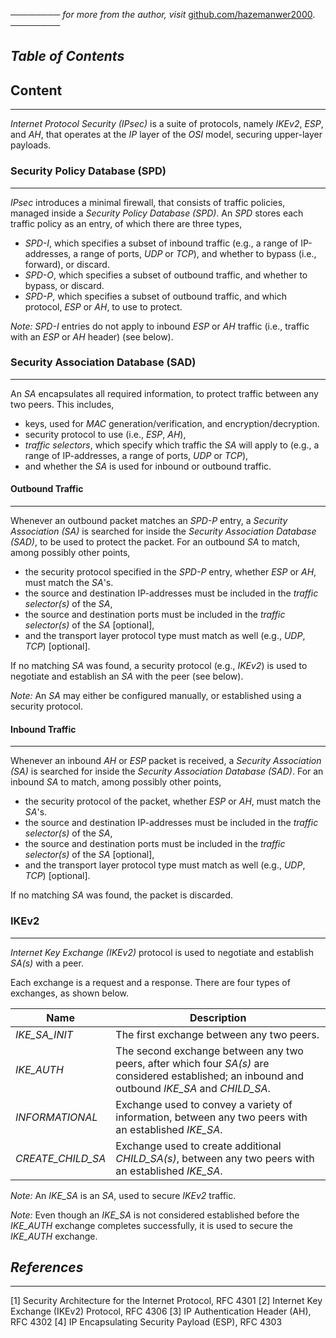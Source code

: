 ──────── *for more from the author, visit* [github.com/hazemanwer2000](https://github.com/hazemanwer2000). ────────
## *Table of Contents*
## Content
---
*Internet Protocol Security (IPsec)* is a suite of protocols, namely *IKEv2*, *ESP*, and *AH*, that operates at the *IP* layer of the *OSI* model, securing upper-layer payloads.
### Security Policy Database (SPD)
---
*IPsec* introduces a minimal firewall, that consists of traffic policies, managed inside a *Security Policy Database (SPD)*. An *SPD* stores each traffic policy as an entry, of which there are three types,

* *SPD-I*, which specifies a subset of inbound traffic (e.g., a range of IP-addresses, a range of ports, *UDP* or *TCP*), and whether to bypass (i.e., forward), or discard.
* *SPD-O*, which specifies a subset of outbound traffic, and whether to bypass, or discard.
* *SPD-P*, which specifies a subset of outbound traffic, and which protocol, *ESP* or *AH*, to use to protect.

*Note:* *SPD-I* entries do not apply to inbound *ESP* or *AH* traffic (i.e., traffic with an *ESP* or *AH* header) (see below).
### Security Association Database (SAD)
---
An *SA* encapsulates all required information, to protect traffic between any two peers. This includes,

* keys, used for *MAC* generation/verification, and encryption/decryption.
* security protocol to use (i.e., *ESP*, *AH*),
* *traffic selectors*, which specify which traffic the *SA* will apply to (e.g., a range of IP-addresses, a range of ports, *UDP* or *TCP*),
* and whether the *SA* is used for inbound or outbound traffic.
#### Outbound Traffic
---
Whenever an outbound packet matches an *SPD-P* entry, a *Security Association (SA)* is searched for inside the *Security Association Database (SAD)*, to be used to protect the packet. For an outbound *SA* to match, among possibly other points,

* the security protocol specified in the *SPD-P* entry, whether *ESP* or *AH*, must match the *SA*'s.
* the source and destination IP-addresses must be included in the *traffic selector(s)* of the *SA*,
* the source and destination ports must be included in the *traffic selector(s)* of the *SA* [optional],
* and the transport layer protocol type must match as well (e.g., *UDP*, *TCP*) [optional].

If no matching *SA* was found, a security protocol (e.g., *IKEv2*) is used to negotiate and establish an *SA* with the peer (see below).

*Note:* An *SA* may either be configured manually, or established using a security protocol.
#### Inbound Traffic
---
Whenever an inbound *AH* or *ESP* packet is received, a *Security Association (SA)* is searched for inside the *Security Association Database (SAD)*. For an inbound *SA* to match, among possibly other points,

* the security protocol of the packet, whether *ESP* or *AH*, must match the *SA*'s.
* the source and destination IP-addresses must be included in the *traffic selector(s)* of the *SA*,
* the source and destination ports must be included in the *traffic selector(s)* of the *SA* [optional],
* and the transport layer protocol type must match as well (e.g., *UDP*, *TCP*) [optional].

If no matching *SA* was found, the packet is discarded.
### IKEv2
---
*Internet Key Exchange (IKEv2)* protocol is used to negotiate and establish *SA(s)* with a peer.

Each exchange is a request and a response. There are four types of exchanges, as shown below.

| Name              | Description                                                                                                                                      |
| ----------------- | ------------------------------------------------------------------------------------------------------------------------------------------------ |
| *IKE_SA_INIT*     | The first exchange between any two peers.                                                                                                        |
| *IKE_AUTH*        | The second exchange between any two peers, after which four *SA(s)* are considered established; an inbound and outbound *IKE_SA* and *CHILD_SA*. |
| *INFORMATIONAL*   | Exchange used to convey a variety of information, between any two peers with an established *IKE_SA*.                                            |
| *CREATE_CHILD_SA* | Exchange used to create additional *CHILD_SA(s)*, between any two peers with an established *IKE_SA*.                                            |

*Note:* An *IKE_SA* is an *SA*, used to secure *IKEv2* traffic.

*Note:* Even though an *IKE_SA* is not considered established before the *IKE_AUTH* exchange completes successfully, it is used to secure the *IKE_AUTH* exchange.
## *References*
---
[1] Security Architecture for the Internet Protocol, RFC 4301
[2] Internet Key Exchange (IKEv2) Protocol, RFC 4306
[3] IP Authentication Header (AH), RFC 4302
[4] IP Encapsulating Security Payload (ESP), RFC 4303